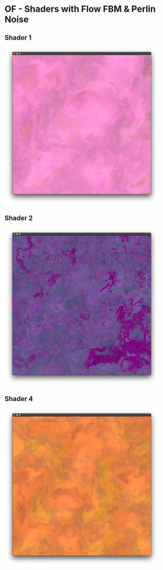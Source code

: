 #  OF - Shaders with Flow FBM & Perlin Noise

## Shader 1
![screen](./screens/01.png)

## Shader 2
![screen](./screens/02.png)

## Shader 4
![screen](./screens/04.png)
